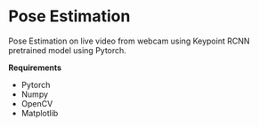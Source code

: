 # Pose Estimation
Pose Estimation on live video from webcam using Keypoint RCNN pretrained model using Pytorch.

__Requirements__
- Pytorch
- Numpy
- OpenCV
- Matplotlib